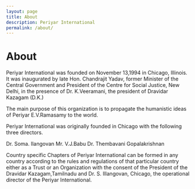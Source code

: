 ```yaml
---
layout: page
title: About
description: Periyar International
permalink: /about/
---
```


# About

Periyar International was founded on November 13,1994 in Chicago, Illinois. It was inaugurated by late Hon. Chandrajit Yadav, former Minister of the Central Government and President of the Centre for Social Justice, New Delhi, in the presence of Dr. K.Veeramani, the president of Dravidar Kazagam (D.K.)

The main purpose of this organization is to propagate the humanistic ideas of Periyar E.V.Ramasamy to the world.

Periyar International was originally founded in Chicago with the following three directors.

Dr. Soma. Ilangovan
Mr. V.J.Babu
Dr. Thembavani Gopalakrishnan

Country specific Chapters of Periyar International can be formed in any country according to the rules and regulations of that particular country either as a Trust or an Organization with the consent of the President of the Dravidar Kazagam,Tamilnadu and Dr. S. Illangovan, Chicago, the operational director of the Periyar International.


